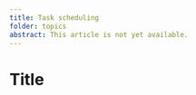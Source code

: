 ```yaml
---
title: Task scheduling
folder: topics
abstract: This article is not yet available.
---
```


# Title
